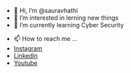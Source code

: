 - 👋 Hi, I’m @sauravhathi
- 👀 I’m interested in lerning new things
- 🌱 I’m currently learning Cyber Security
<!-- - 💞️ I’m looking to collaborate on ... -->
- 📫 How to reach me ...
- [Instagram](https://www.instagram.com/saurav_hathi/)
- [Linkedin](https://www.linkedin.com/in/sauravhathi/)
- [Youtube](https://www.youtube.com/c/SauravHathi)

<!---
sauravhathi/sauravhathi is a ✨ special ✨ repository because its `README.md` (this file) appears on your GitHub profile.
You can click the Preview link to take a look at your changes.
--->
